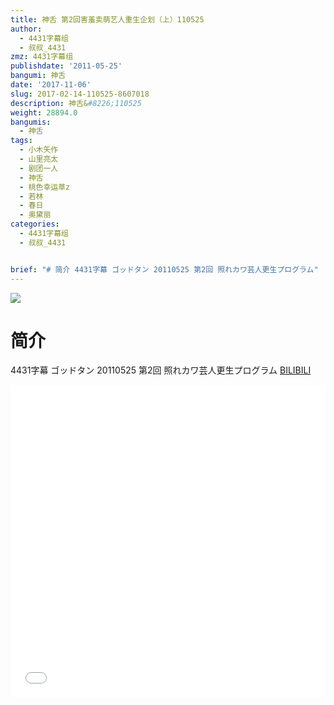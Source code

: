 ```yaml
---
title: 神舌 第2回害羞卖萌艺人重生企划（上）110525
author:
  - 4431字幕组
  - 叔叔_4431
zmz: 4431字幕组
publishdate: '2011-05-25'
bangumi: 神舌
date: '2017-11-06'
slug: 2017-02-14-110525-8607018
description: 神舌&#8226;110525
weight: 28894.0
bangumis:
  - 神舌
tags:
  - 小木矢作
  - 山里亮太
  - 剧团一人
  - 神舌
  - 桃色幸运草z
  - 若林
  - 春日
  - 奥黛丽
categories:
  - 4431字幕组
  - 叔叔_4431


brief: "# 简介 4431字幕 ゴッドタン 20110525 第2回 照れカワ芸人更生プログラム"
---
```

![](https://i.imgur.com/PtuyNJF.png)
# 简介  
4431字幕 ゴッドタン 20110525 第2回 照れカワ芸人更生プログラム
  [BILIBILI](https://www.bilibili.com/video/av8607018/)

  <iframe src="//www.bilibili.com/blackboard/player.html?aid=8607018" width="100%" height="500" frameborder="0" allowfullscreen="allowfullscreen"></iframe>
